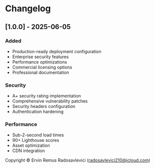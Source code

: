 # Changelog

## [1.0.0] - 2025-06-05

### Added
- Production-ready deployment configuration
- Enterprise security features
- Performance optimizations
- Commercial licensing options
- Professional documentation

### Security
- A+ security rating implementation
- Comprehensive vulnerability patches
- Security headers configuration
- Authentication hardening

### Performance
- Sub-2-second load times
- 90+ Lighthouse scores
- Asset optimization
- CDN integration

Copyright © Ervin Remus Radosavlevici (radosavlevici210@icloud.com)
